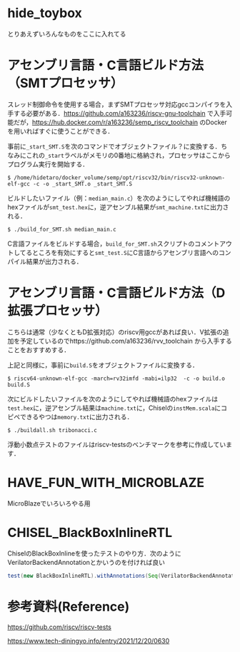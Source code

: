 # hide_toybox
とりあえずいろんなものをここに入れてる

# アセンブリ言語・C言語ビルド方法（SMTプロセッサ）
スレッド制御命令を使用する場合，まずSMTプロセッサ対応gccコンパイラを入手する必要がある．https://github.com/a163236/riscv-gnu-toolchain で入手可能だが，https://hub.docker.com/r/a163236/semp_riscv_toolchain のDockerを用いればすぐに使うことができる．

事前に`_start_SMT.S`を次のコマンドでオブジェクトファイル？に変換する．ちなみにこれの`_start`ラベルがメモリの0番地に格納され，プロセッサはここからプログラム実行を開始する．
```
$ /home/hidetaro/docker_volume/semp/opt/riscv32/bin/riscv32-unknown-elf-gcc -c -o _start_SMT.o _start_SMT.S
```
ビルドしたいファイル（例：`median_main.c`）を次のようにしてやれば機械語のhexファイルが`smt_test.hex`に，逆アセンブル結果が`smt_machine.txt`に出力される．
```
$ ./build_for_SMT.sh median_main.c
```
C言語ファイルをビルドする場合，`build_for_SMT.sh`スクリプトのコメントアウトしてるところを有効にすると`smt_test.S`にC言語からアセンブリ言語へのコンパイル結果が出力される．

# アセンブリ言語・C言語ビルド方法（D拡張プロセッサ）
こちらは通常（少なくともD拡張対応）のriscv用gccがあれば良い．V拡張の追加を予定しているのでhttps://github.com/a163236/rvv_toolchain から入手することをおすすめする．

上記と同様に，事前に`build.S`をオブジェクトファイルに変換する．
```
$ riscv64-unknown-elf-gcc -march=rv32imfd -mabi=ilp32  -c -o build.o build.S
```
次にビルドしたいファイルを次のようにしてやれば機械語のhexファイルは`test.hex`に，逆アセンブル結果は`machine.txt`に，Chiselの`instMem.scala`にコピペできるやつは`memory.txt`に出力される．
```
$ ./buildall.sh tribonacci.c
```

浮動小数点テストのファイルはriscv-testsのベンチマークを参考に作成しています．

# HAVE_FUN_WITH_MICROBLAZE
MicroBlazeでいろいろやる用

# CHISEL_BlackBoxInlineRTL
ChiselのBlackBoxInlineを使ったテストのやり方．次のようにVerilatorBackendAnnotationとかいうのを付ければ良い

```scala
test(new BlackBoxInlineRTL).withAnnotations(Seq(VerilatorBackendAnnotation)) { c =>
```

# 参考資料(Reference)

https://github.com/riscv/riscv-tests

https://www.tech-diningyo.info/entry/2021/12/20/0630
